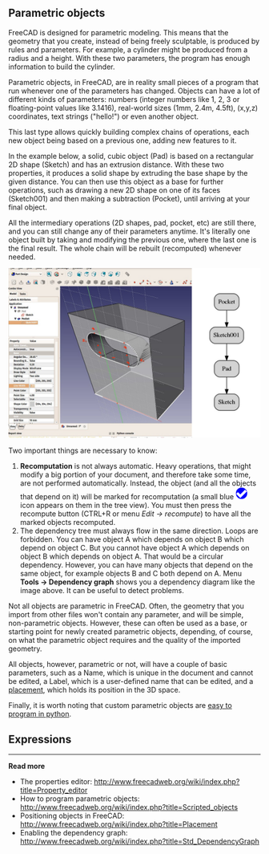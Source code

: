 ## Parametric objects



FreeCAD is designed for parametric modeling. This means that the geometry that you create, instead of being freely sculptable, is produced by rules and parameters. For example, a cylinder might be produced from a radius and a height. With these two parameters, the program has enough information to build the cylinder.

Parametric objects, in FreeCAD, are in reality small pieces of a program that run whenever one of the parameters has changed. Objects can have a lot of different kinds of parameters: numbers (integer numbers like 1, 2, 3 or floating-point values like 3.1416), real-world sizes (1mm, 2.4m, 4.5ft), (x,y,z) coordinates, text strings ("hello!") or even another object.

This last type allows quickly building complex chains of operations, each new object being based on a previous one, adding new features to it.

In the example below, a solid, cubic object (Pad) is based on a rectangular 2D shape (Sketch) and has an extrusion distance. With these two properties, it produces a solid shape by extruding the base shape by the given distance. You can then use this object as a base for further operations, such as drawing a new 2D shape on one of its faces (Sketch001) and then making a subtraction (Pocket), until arriving at your final object. 

All the intermediary operations (2D shapes, pad, pocket, etc) are still there, and you can still change any of their parameters anytime. It's literally one object built by taking and modifying the previous one, where the last one is the final result. The whole chain will be rebuilt (recomputed) whenever needed.

![parametric modeling example](../images/Parametric_objects.jpg)

Two important things are necessary to know:

1. **Recomputation** is not always automatic. Heavy operations, that might modify a big portion of your document, and therefore take some time, are not performed automatically. Instead, the object (and all the objects that depend on it) will be marked for recomputation (a small blue <img src="../images/icons/recompute-tree.svg" style="width:24px;" /> icon appears on them in the tree view). You must then press the recompute button (CTRL+R or menu *Edit → recompute*) to have all the marked objects recomputed.
2. The dependency tree must always flow in the same direction. Loops are forbidden. You can have object A which depends on object B which depend on object C. But you cannot have object A which depends on object B which depends on object A. That would be a circular dependency. However, you can have many objects that depend on the same object, for example objects B and C both depend on A. Menu **Tools -> Dependency graph** shows you a dependency diagram like the image above. It can be useful to detect problems.

Not all objects are parametric in FreeCAD. Often, the geometry that you import from other files won't contain any parameter, and will be simple, non-parametric objects. However, these can often be used as a base, or starting point for newly created parametric objects, depending, of course, on what the parametric object requires and the quality of the imported geometry.

All objects, however, parametric or not, will have a couple of basic parameters, such as a Name, which is unique in the document and cannot be edited, a Label, which is a user-defined name that can be edited, and a  [placement](http://www.freecadweb.org/wiki/index.php?title=Placement), which holds its position in the 3D space.

Finally, it is worth noting that custom parametric objects are [easy to program in python](http://www.freecadweb.org/wiki/index.php?title=Scripted_objects).



## Expressions



-----

**Read more**

* The properties editor: http://www.freecadweb.org/wiki/index.php?title=Property_editor
* How to program parametric objects: http://www.freecadweb.org/wiki/index.php?title=Scripted_objects
* Positioning objects in FreeCAD: http://www.freecadweb.org/wiki/index.php?title=Placement
* Enabling the dependency graph: http://www.freecadweb.org/wiki/index.php?title=Std_DependencyGraph
